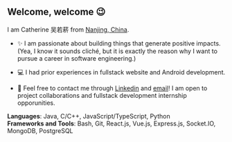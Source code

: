 ## Welcome, welcome 😉
I am Catherine 吴若菥 from [Nanjing, China](https://www.google.com/maps/place/%E4%B8%AD%E5%9B%BD%E6%B1%9F%E8%8B%8F%E7%9C%81%E5%8D%97%E4%BA%AC%E5%B8%82/@17.5126382,77.2950694,3z/data=!4m5!3m4!1s0x35b58c9b668dcd83:0x8ffbb60b79df1b06!8m2!3d32.0583799!4d118.79647).

- ✨ I am passionate about building things that generate positive impacts. (Yea, I know it sounds cliché, but it is exactly the reason why I want to pursue a career in software engineering.)
 
- 💻 I had prior experiences in fullstack website and Android development. 

- 📲 Feel free to contact me through [Linkedin](https://www.linkedin.com/in/catherine-ruoxi-w-7b46ab183/) and [email](mailto:ruoxi.wu@uwaterloo.ca)! I am open to project collaborations and fullstack development internship opporunities.

**Languages**: Java, C/C++, JavaScript/TypeScript, Python<br/>
**Frameworks and Tools**: Bash, Git, React.js, Vue.js, Express.js, Socket.IO, MongoDB, PostgreSQL

